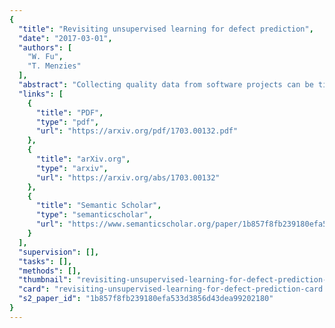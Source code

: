 ```yaml
---
{
  "title": "Revisiting unsupervised learning for defect prediction",
  "date": "2017-03-01",
  "authors": [
    "W. Fu",
    "T. Menzies"
  ],
  "abstract": "Collecting quality data from software projects can be time-consuming and expensive. Hence, some researchers explore \"unsupervised\" approaches to quality prediction that does not require labelled data. An alternate technique is to use \"supervised\" approaches that learn models from project data labelled with, say, \"defective\" or \"not-defective\". Most researchers use these supervised models since, it is argued, they can exploit more knowledge of the projects. At FSE-16, Yang et al. reported startling results where unsupervised defect predictors outperformed supervised predictors for effort-aware just-in-time defect prediction. If confirmed, these results would lead to a dramatic simplification of a seemingly complex task (data mining) that is widely explored in the software engineering literature. This paper repeats and refutes those results as follows. (1) There is much variability in the efficacy of the Yang et al. predictors so even with their approach, some supervised data is required to prune weaker predictors away. (2) Their findings were grouped across N projects. When we repeat their analysis on a project-by-project basis, supervised predictors are seen to work better. Even though this paper rejects the specific conclusions of Yang et al., we still endorse their general goal. In our our experiments, supervised predictors did not perform outstandingly better than unsupervised ones for effort-aware just-in-time defect prediction. Hence, they may indeed be some combination of unsupervised learners to achieve comparable performance to supervised ones. We therefore encourage others to work in this promising area.",
  "links": [
    {
      "title": "PDF",
      "type": "pdf",
      "url": "https://arxiv.org/pdf/1703.00132.pdf"
    },
    {
      "title": "arXiv.org",
      "type": "arxiv",
      "url": "https://arxiv.org/abs/1703.00132"
    },
    {
      "title": "Semantic Scholar",
      "type": "semanticscholar",
      "url": "https://www.semanticscholar.org/paper/1b857f8fb239180efa533d3856d43dea99202180"
    }
  ],
  "supervision": [],
  "tasks": [],
  "methods": [],
  "thumbnail": "revisiting-unsupervised-learning-for-defect-prediction-thumb.jpg",
  "card": "revisiting-unsupervised-learning-for-defect-prediction-card.jpg",
  "s2_paper_id": "1b857f8fb239180efa533d3856d43dea99202180"
}
---
```


